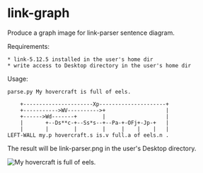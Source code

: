 # link-graph

Produce a graph image for link-parser sentence diagram.

Requirements:

    * link-5.12.5 installed in the user's home dir
    * write access to Desktop directory in the user's home dir

Usage:

    parse.py My hovercraft is full of eels.

```
    +----------------------Xp---------------------+
    +----------->WV---------->+                   |
    +------>Wd-------+        |                   |
    |       +--Ds**c-+--Ss*s--+--Pa-+-OFj+-Jp-+   |
    |       |        |        |     |    |    |   |
LEFT-WALL my.p hovercraft.s is.v full.a of eels.n .
```

The result will be link-parser.png in the user's Desktop directory.

![My hovercraft is full of eels.](https://github.com/ddoxey/link-graph/blob/main/link-parser.png)
